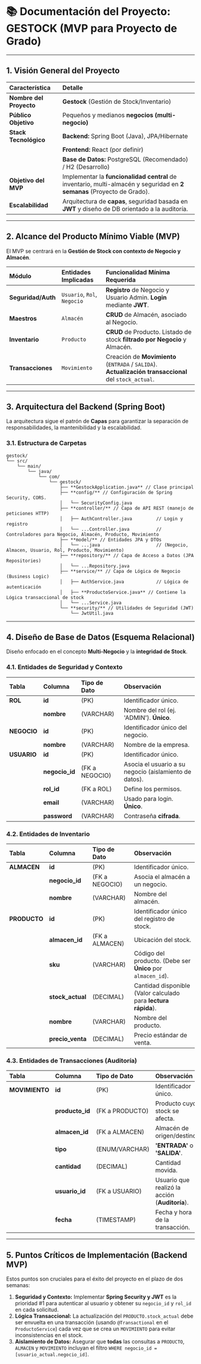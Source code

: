 # 📚 Documentación del Proyecto: GESTOCK (MVP para Proyecto de Grado)

---

## 1. Visión General del Proyecto

| Característica | Detalle |
| :--- | :--- |
| **Nombre del Proyecto** | **Gestock** (Gestión de Stock/Inventario) |
| **Público Objetivo** | Pequeños y medianos **negocios (multi-negocio)** |
| **Stack Tecnológico** | **Backend:** Spring Boot (Java), JPA/Hibernate |
| | **Frontend:** React (por definir) |
| | **Base de Datos:** PostgreSQL (Recomendado) / H2 (Desarrollo) |
| **Objetivo del MVP** | Implementar la **funcionalidad central** de inventario, multi-almacén y seguridad en **2 semanas** (Proyecto de Grado). |
| **Escalabilidad** | Arquitectura de **capas**, seguridad basada en **JWT** y diseño de DB orientado a la auditoría. |

---

## 2. Alcance del Producto Mínimo Viable (MVP)

El MVP se centrará en la **Gestión de Stock con contexto de Negocio y Almacén**.

| Módulo | Entidades Implicadas | Funcionalidad Mínima Requerida |
| :--- | :--- | :--- |
| **Seguridad/Auth** | `Usuario`, `Rol`, `Negocio` | **Registro** de Negocio y Usuario Admin. **Login** mediante **JWT**. |
| **Maestros** | `Almacén` | **CRUD** de Almacén, asociado al Negocio. |
| **Inventario** | `Producto` | **CRUD** de Producto. Listado de stock **filtrado por Negocio** y Almacén. |
| **Transacciones** | `Movimiento` | Creación de **Movimiento** (`ENTRADA` / `SALIDA`). **Actualización transaccional** del `stock_actual`. |

---

## 3. Arquitectura del Backend (Spring Boot)

La arquitectura sigue el patrón de **Capas** para garantizar la separación de responsabilidades, la mantenibilidad y la escalabilidad.

### 3.1. Estructura de Carpetas

    gestock/
    └── src/
        └── main/
            └── java/
                └── com/
                    └── gestock/
                        ├── **GestockApplication.java** // Clase principal
                        ├── **config/** // Configuración de Spring Security, CORS.
                        │   └── SecurityConfig.java
                        ├── **controller/** // Capa de API REST (manejo de peticiones HTTP)
                        │   ├── AuthController.java         // Login y registro
                        │   └── ...Controller.java          // Controladores para Negocio, Almacén, Producto, Movimiento
                        ├── **model/** // Entidades JPA y DTOs
                        │   └── ...java                     // (Negocio, Almacen, Usuario, Rol, Producto, Movimiento)
                        ├── **repository/** // Capa de Acceso a Datos (JPA Repositories)
                        │   └── ...Repository.java
                        ├── **service/** // Capa de Lógica de Negocio (Business Logic)
                        │   ├── AuthService.java            // Lógica de autenticación
                        │   ├── **ProductoService.java** // Contiene la Lógica transaccional de stock
                        │   └── ...Service.java
                        └── **security/** // Utilidades de Seguridad (JWT)
                            └── JwtUtil.java

---

## 4. Diseño de Base de Datos (Esquema Relacional)

Diseño enfocado en el concepto **Multi-Negocio** y la **integridad de Stock**.

### 4.1. Entidades de Seguridad y Contexto

| Tabla | Columna | Tipo de Dato | Observación |
| :--- | :--- | :--- | :--- |
| **ROL** | **id** | (PK) | Identificador único. |
| | **nombre** | (VARCHAR) | Nombre del rol (ej. 'ADMIN'). **Único**. |
| **NEGOCIO** | **id** | (PK) | Identificador único del negocio. |
| | **nombre** | (VARCHAR) | Nombre de la empresa. |
| **USUARIO** | **id** | (PK) | Identificador único. |
| | **negocio\_id** | (FK a NEGOCIO) | Asocia el usuario a su negocio (aislamiento de datos). |
| | **rol\_id** | (FK a ROL) | Define los permisos. |
| | **email** | (VARCHAR) | Usado para login. **Único**. |
| | **password** | (VARCHAR) | Contraseña **cifrada**. |

### 4.2. Entidades de Inventario

| Tabla | Columna | Tipo de Dato | Observación |
| :--- | :--- | :--- | :--- |
| **ALMACEN** | **id** | (PK) | Identificador único. |
| | **negocio\_id** | (FK a NEGOCIO) | Asocia el almacén a un negocio. |
| | **nombre** | (VARCHAR) | Nombre del almacén. |
| **PRODUCTO** | **id** | (PK) | Identificador único del registro de stock. |
| | **almacen\_id** | (FK a ALMACEN) | Ubicación del stock. |
| | **sku** | (VARCHAR) | Código del producto. (Debe ser **Único** por `almacen_id`). |
| | **stock\_actual** | (DECIMAL) | Cantidad disponible (Valor calculado para **lectura rápida**). |
| | **nombre** | (VARCHAR) | Nombre del producto. |
| | **precio\_venta** | (DECIMAL) | Precio estándar de venta. |

### 4.3. Entidades de Transacciones (Auditoría)

| Tabla | Columna | Tipo de Dato | Observación |
| :--- | :--- | :--- | :--- |
| **MOVIMIENTO** | **id** | (PK) | Identificador único. |
| | **producto\_id** | (FK a PRODUCTO) | Producto cuyo stock se afecta. |
| | **almacen\_id** | (FK a ALMACEN) | Almacén de origen/destino. |
| | **tipo** | (ENUM/VARCHAR) | **'ENTRADA'** o **'SALIDA'**. |
| | **cantidad** | (DECIMAL) | Cantidad movida. |
| | **usuario\_id** | (FK a USUARIO) | Usuario que realizó la acción (**Auditoría**). |
| | **fecha** | (TIMESTAMP) | Fecha y hora de la transacción. |

---

## 5. Puntos Críticos de Implementación (Backend MVP)

Estos puntos son cruciales para el éxito del proyecto en el plazo de dos semanas:

1.  **Seguridad y Contexto:** Implementar **Spring Security y JWT** es la prioridad #1 para autenticar al usuario y obtener su `negocio_id` y `rol_id` en cada solicitud.
2.  **Lógica Transaccional:** La actualización del `PRODUCTO.stock_actual` debe ser envuelta en una transacción (usando `@Transactional` en el `ProductoService`) cada vez que se crea un `MOVIMIENTO` para evitar inconsistencias en el stock.
3.  **Aislamiento de Datos:** Asegurar que **todas** las consultas a `PRODUCTO`, `ALMACEN` y `MOVIMIENTO` incluyan el filtro `WHERE negocio_id = [usuario_actual.negocio_id]`.